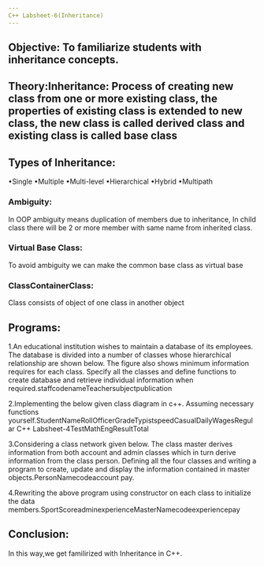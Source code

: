 ```yaml
---
C++ Labsheet-6(Inheritance)
---
```


## Objective: To familiarize students with inheritance concepts.

## Theory:Inheritance: Process of creating new class from one or more existing class, the properties of existing class is extended to new class, the new class is called derived class and existing class is called base class

## Types of Inheritance:

•Single
•Multiple
•Multi-level
•Hierarchical
•Hybrid
•Multipath

### Ambiguity:

In OOP ambiguity means duplication of members due to inheritance, In child class there will be 2 or more member with same name from inherited class.

### Virtual Base Class: 
To avoid ambiguity we can make the common base class as virtual base

### ClassContainerClass: 
Class consists of object of one class in another object

## Programs:

1.An educational institution wishes to maintain a database of its employees. The database is divided into a number of classes whose hierarchical relationship are shown below. The figure also shows minimum information requires for each class. Specify all the classes and define functions to create database and retrieve individual information when required.staffcodenameTeachersubjectpublication

2.Implementing the below given class diagram in c++. Assuming necessary functions yourself.StudentNameRollOfficerGradeTypistspeedCasualDailyWagesRegular
C++ Labsheet-4TestMathEngResultTotal

3.Considering a class network given below. The class master derives information from both account and admin classes which in turn derive information from the class person. Defining all the four classes and writing a program to create, update and display the information contained in master objects.PersonNamecodeaccount pay.

4.Rewriting the above program using constructor on each class to initialize the data members.SportScoreadminexperienceMasterNamecodeexperiencepay

## Conclusion:

In this way,we get familirized with Inheritance in C++.
